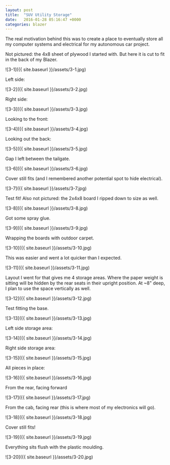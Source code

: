 ```yaml
---
layout: post
title:  "SUV Utility Storage"
date:   2016-01-28 05:16:47 +0000
categories: blazer
---
```

The real motivation behind this was to create a place to eventually store all my computer systems and electrical for my autonomous car project.

Not pictured: the 4x8 sheet of plywood I started with. But here it is cut to fit in the back of my Blazer.

![3-1]({{ site.baseurl }}/assets/3-1.jpg)

Left side:

![3-2]({{ site.baseurl }}/assets/3-2.jpg)

Right side:

![3-3]({{ site.baseurl }}/assets/3-3.jpg)

Looking to the front:

![3-4]({{ site.baseurl }}/assets/3-4.jpg)

Looking out the back:

![3-5]({{ site.baseurl }}/assets/3-5.jpg)

Gap I left between the tailgate.

![3-6]({{ site.baseurl }}/assets/3-6.jpg)

Cover still fits (and I remembered another potential spot to hide electrical).

![3-7]({{ site.baseurl }}/assets/3-7.jpg)

Test fit! Also not pictured: the 2x4x8 board I ripped down to size as well.

![3-8]({{ site.baseurl }}/assets/3-8.jpg)

Got some spray glue.

![3-9]({{ site.baseurl }}/assets/3-9.jpg)

Wrapping the boards with outdoor carpet.

![3-10]({{ site.baseurl }}/assets/3-10.jpg)

This was easier and went a lot quicker than I expected.

![3-11]({{ site.baseurl }}/assets/3-11.jpg)

Layout I went for that gives me 4 storage areas. Where the paper weight is sitting will be hidden by the rear seats in their upright position. At ~8" deep, I plan to use the space vertically as well.

![3-12]({{ site.baseurl }}/assets/3-12.jpg)

Test fitting the base.

![3-13]({{ site.baseurl }}/assets/3-13.jpg)

Left side storage area:

![3-14]({{ site.baseurl }}/assets/3-14.jpg)

Right side storage area:

![3-15]({{ site.baseurl }}/assets/3-15.jpg)

All pieces in place:

![3-16]({{ site.baseurl }}/assets/3-16.jpg)

From the rear, facing forward

![3-17]({{ site.baseurl }}/assets/3-17.jpg)

From the cab, facing rear (this is where most of my electronics will go).

![3-18]({{ site.baseurl }}/assets/3-18.jpg)

Cover still fits!

![3-19]({{ site.baseurl }}/assets/3-19.jpg)

Everything sits flush with the plastic moulding.

![3-20]({{ site.baseurl }}/assets/3-20.jpg)
